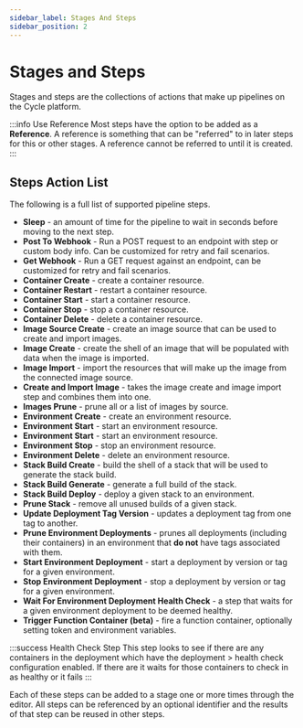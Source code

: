 ```yaml
---
sidebar_label: Stages And Steps
sidebar_position: 2
---
```


# Stages and Steps

Stages and steps are the collections of actions that make up pipelines on the Cycle platform.

:::info Use Reference
Most steps have the option to be added as a **Reference**. A reference is something that can be "referred" to in later steps for this or other stages. A reference cannot be referred to until it is created.
:::



## Steps Action List

The following is a full list of supported pipeline steps.

- **Sleep** - an amount of time for the pipeline to wait in seconds before moving to the next step.
- **Post To Webhook** - Run a POST request to an endpoint with step or custom body info. Can be customized for retry and fail scenarios.
- **Get Webhook** - Run a GET request against an endpoint, can be customized for retry and fail scenarios.
- **Container Create** - create a container resource.
- **Container Restart** - restart a container resource.
- **Container Start** - start a container resource.
- **Container Stop** - stop a container resource.
- **Container Delete** - delete a container resource.
- **Image Source Create** - create an image source that can be used to create and import images.
- **Image Create** - create the shell of an image that will be populated with data when the image is imported.
- **Image Import** - import the resources that will make up the image from the connected image source.
- **Create and Import Image** - takes the image create and image import step and combines them into one. 
- **Images Prune** - prune all or a list of images by source.
- **Environment Create** - create an environment resource.
- **Environment Start** - start an environment resource.
- **Environment Start** - start an environment resource.
- **Environment Stop** - stop an environment resource.
- **Environment Delete** - delete an environment resource.
- **Stack Build Create** - build the shell of a stack that will be used to generate the stack build.
- **Stack Build Generate** - generate a full build of the stack.
- **Stack Build Deploy** - deploy a given stack to an environment.
- **Prune Stack** - remove all unused builds of  a given stack. 
- **Update Deployment Tag Version** - updates a deployment tag from one tag to another.  
- **Prune Environment Deployments** - prunes all deployments (including their containers) in an environment that **do not** have tags associated with them. 
- **Start Environment Deployment** - start a deployment by version or tag for a given environment.
- **Stop Environment Deployment** - stop a deployment by version or tag for a given environment.
- **Wait For Environment Deployment Health Check** - a step that waits for a given environment deployment to be deemed healthy.  
- **Trigger Function Container (beta)** - fire a function container, optionally setting token and environment variables. 

:::success Health Check Step
This step looks to see if there are any containers in the deployment which have the deployment > health check configuration enabled.  If there are it waits for those containers to check in as healthy or it fails
:::

Each of these steps can be added to a stage one or more times through the editor. All steps can be referenced by an optional identifier and the results of that step can be reused in other steps.


